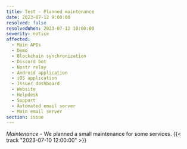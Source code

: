```yaml
---
title: Test - Planned maintenance
date: 2023-07-12 9:00:00
resolved: false
resolvedWhen: 2023-07-12 10:00:00
severity: notice
affected:
  - Main APIs
  - Demo
  - Blockchain synchronization
  - Discord bot
  - Nostr relay
  - Android application
  - iOS application
  - Issuer dashboard
  - Website
  - Helpdesk
  - Support
  - Automated email server
  - Main email server
section: issue
---
```


*Maintenance* - We planned a small maintenance for some services. {{< track "2023-07-10 12:00:00" >}}
